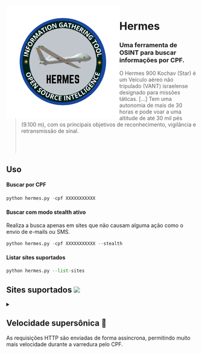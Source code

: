 <img alt="hermes-logo" align="left" width="300" height="300" src="https://github.com/p1ngul1n0/badges/blob/main/badges/21.png">
<h1>Hermes</h1>

### Uma ferramenta de OSINT para buscar informações por CPF.
> O Hermes 900 Kochav (Star) é um Veículo aéreo não tripulado (VANT) israelense designado para missões táticas. [...] Tem uma autonomia de mais de 30 horas e pode voar a uma altitude de até 30 mil pés (9.100 m), com os principais objetivos de reconhecimento, vigilância e retransmissão de sinal.
</br></br></br></br>

## Uso

#### Buscar por CPF
```python
python hermes.py -cpf XXXXXXXXXXX
```
#### Buscar com modo stealth ativo
Realiza a busca apenas em sites que não causam alguma ação como o envio de e-mails ou SMS.
```python
python hermes.py -cpf XXXXXXXXXXX --stealth
```

#### Listar sites suportados
```python
python hermes.py --list-sites
```

## Sites suportados <a name="social-networks"></a> ![](https://img.shields.io/badge/18--red)
<details>
  <summary></summary>
  
1. Serasa
2. Banco Toyota
3. FGV Conhecimento
4. SEBRAE
5. InfoJobs
6. Hospital das Clínicas USP
7. Universidade Anhembi Morumbi
8. Universidade São Judas
9. Universidade UFABC
10. Claretiano - Centro Universitário
11. UNIP
12. QualiCorp
13. 99 Jobs
14. Natura
15. Correios
16. Eventim
17. Ticket360
18. Ingressos Corinthians
</details>

## Velocidade supersônica :rocket:
As requisições HTTP são enviadas de forma assíncrona, permitindo muito mais velocidade durante a varredura pelo CPF.
